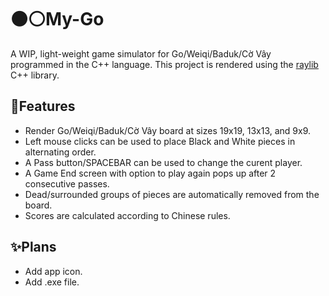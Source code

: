 # ⚫⚪️My-Go 
A WIP, light-weight game simulator for Go/Weiqi/Baduk/Cờ Vây programmed in the C++ language. This project is rendered using the [raylib](https://github.com/raysan5/raylib) C++ library.

## 🌟Features
- Render Go/Weiqi/Baduk/Cờ Vây board at sizes 19x19, 13x13, and 9x9.
- Left mouse clicks can be used to place Black and White pieces in alternating order.
- A Pass button/SPACEBAR can be used to change the curent player.
- A Game End screen with option to play again pops up after 2 consecutive passes.
- Dead/surrounded groups of pieces are automatically removed from the board.
- Scores are calculated according to Chinese rules.

## ✨Plans
- Add app icon.
- Add .exe file.
